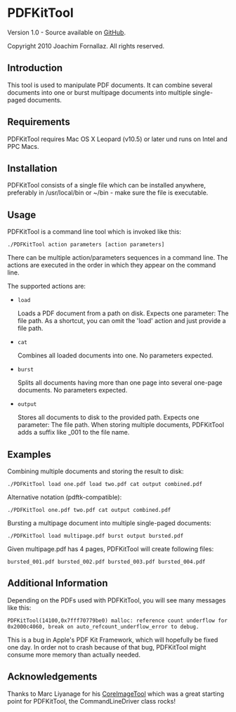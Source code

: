 PDFKitTool
==========

Version 1.0 - Source available on [GitHub](http://github.com/fjoachim/pdfkittool).

Copyright 2010 Joachim Fornallaz. All rights reserved.


Introduction
------------

This tool is used to manipulate PDF documents. It can combine several documents
into one or burst multipage documents into multiple single-paged documents.


Requirements
------------

PDFKitTool requires Mac OS X Leopard (v10.5) or later und runs on Intel and PPC Macs.


Installation
------------

PDFKitTool consists of a single file which can be installed anywhere, preferably
in /usr/local/bin or ~/bin - make sure the file is executable.


Usage
-----

PDFKitTool is a command line tool which is invoked like this:

    ./PDFKitTool action parameters [action parameters]

There can be multiple action/parameters sequences in a command line.
The actions are executed in the order in which they appear on the command line.

The supported actions are:

* `load`

    Loads a PDF document from a path on disk. 
    Expects one parameter: The file path.
    As a shortcut, you can omit the 'load' action and just provide a file path.

* `cat`

    Combines all loaded documents into one.
    No parameters expected.

* `burst`

    Splits all documents having more than one page into several one-page documents.
    No parameters expected.

* `output`

    Stores all documents to disk to the provided path. 
    Expects one parameter: The file path.
    When storing multiple documents, PDFKitTool adds a suffix like _001 to the file name.


Examples
--------


Combining multiple documents and storing the result to disk:

    ./PDFKitTool load one.pdf load two.pdf cat output combined.pdf
    
Alternative notation (pdftk-compatible):

    ./PDFKitTool one.pdf two.pdf cat output combined.pdf


Bursting a multipage document into multiple single-paged documents:

    ./PDFKitTool load multipage.pdf burst output bursted.pdf
    
Given multipage.pdf has 4 pages, PDFKitTool will create following files:
    
    bursted_001.pdf bursted_002.pdf bursted_003.pdf bursted_004.pdf


Additional Information
----------------------

Depending on the PDFs used with PDFKitTool, you will see many messages like this:

    PDFKitTool(14100,0x7fff70779be0) malloc: reference count underflow for 0x2000c4060, break on auto_refcount_underflow_error to debug.
    
This is a bug in Apple's PDF Kit Framework, which will hopefully be fixed one day.
In order not to crash because of that bug, PDFKitTool might consume more memory than actually needed.


Acknowledgements
----------------

Thanks to Marc Liyanage for his [CoreImageTool](http://github.com/liyanage/coreimagetool) which was a great starting point
for PDFKitTool, the CommandLineDriver class rocks! 
